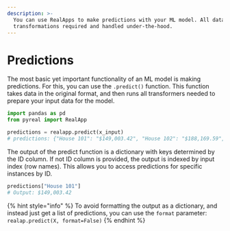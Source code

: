 ```yaml
---
description: >-
  You can use RealApps to make predictions with your ML model. All data
  transformations required and handled under-the-hood.
---
```


# Predictions

The most basic yet important functionality of an ML model is making predictions. For this, you can use the `.predict()` function. This function takes data in the original format, and then runs all transformers needed to prepare your input data for the model.

```python
import pandas as pd
from pyreal import RealApp

predictions = realapp.predict(x_input)
# predictions: {"House 101": "$149,003.42", "House 102": "$188,169.59", ...}
```

The output of the predict function is a dictionary with keys determined by the ID column. If not ID column is provided, the output is indexed by input index (row names). This allows you to access predictions for specific instances by ID.

```python
predictions["House 101"]
# Output: $149,003.42
```

{% hint style="info" %}
To avoid formatting the output as a dictionary, and instead just get a list of predictions, you can use the `format` parameter: `realap.predict(X, format=False)`
{% endhint %}
